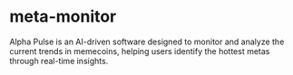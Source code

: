 # meta-monitor
Alpha Pulse is an AI-driven software designed to monitor and analyze the current trends in memecoins, helping users identify the hottest metas through real-time insights.
